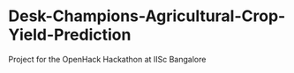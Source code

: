 # Desk-Champions-Agricultural-Crop-Yield-Prediction
Project for the OpenHack Hackathon at IISc Bangalore
